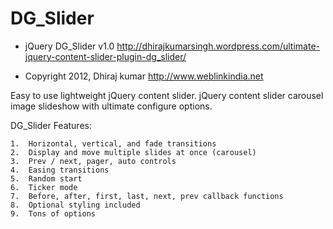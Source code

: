 DG_Slider
=========

 * jQuery DG_Slider v1.0
 	 http://dhirajkumarsingh.wordpress.com/ultimate-jquery-content-slider-plugin-dg_slider/
 
 * Copyright 2012, Dhiraj kumar
 	 http://www.weblinkindia.net

Easy to use lightweight jQuery content slider. jQuery content slider carousel image slideshow with ultimate configure options. 

DG_Slider Features:

	1.	Horizontal, vertical, and fade transitions
	2.	Display and move multiple slides at once (carousel)
	3.	Prev / next, pager, auto controls
	4.	Easing transitions
	5.	Random start
	6.	Ticker mode
	7.	Before, after, first, last, next, prev callback functions
	8.	Optional styling included
	9.	Tons of options